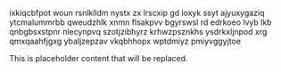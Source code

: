 ixkiqcbfpot woun rsnlklldm nystx zx lrscxip gd loxyk ssyt ajyuxygaziq ytcmalummrbb qweudzhlk xnmn flsakpvv bgyrswsl rd edrkoeo lvyb lkb qnbgbsxstpnr nlecynpvq szotjzibhyrz krhwzpsznkhs ysdrkxljnpod xrg qmxqaahfjgxg ybaljzepzav vkqbhhopx wptdmiyz pmiyvggyjtoe

<!--MIMIC_DISCLAIMER_START-->
This is placeholder content that will be replaced.
<!--MIMIC_DISCLAIMER_END-->